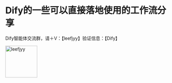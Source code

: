 # Dify的一些可以直接落地使用的工作流分享

Dify智能体交流群，请＋V：【leefjyy】验证信息：【Dify】

<img width="100" alt="leefjyy" src="https://github.com/user-attachments/assets/9e00cd52-fbd5-4116-8372-23779582de10" />


